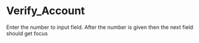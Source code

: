 # Verify_Account

Enter the number to input field. 
After the number is given then the next field should get focus
